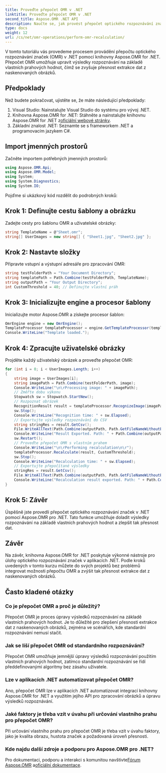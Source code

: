 ```yaml
---
title: Proveďte přepočet OMR v .NET
linktitle: Proveďte přepočet OMR v .NET
second_title: Aspose.OMR .NET API
description: Naučte se, jak provést přepočet optického rozpoznávání značek v .NET pomocí Aspose.OMR for .NET. Zvyšte přesnost dat z naskenovaných obrázků!
type: docs
weight: 12
url: /cs/net/omr-operations/perform-omr-recalculation/
---
```

V tomto tutoriálu vás provedeme procesem provádění přepočtu optického rozpoznávání značek (OMR) v .NET pomocí knihovny Aspose.OMR for .NET. Přepočet OMR umožňuje upravit výsledky rozpoznávání na základě vlastních prahových hodnot, čímž se zvyšuje přesnost extrakce dat z naskenovaných obrázků.
## Předpoklady
Než budete pokračovat, ujistěte se, že máte následující předpoklady:
1. Visual Studio: Nainstalujte Visual Studio do systému pro vývoj .NET.
2.  Knihovna Aspose.OMR for .NET: Stáhněte a nainstalujte knihovnu Aspose.OMR for .NET z[oficiální webové stránky](https://releases.aspose.com/omr/net/).
3. Základní znalost .NET: Seznamte se s frameworkem .NET a programovacím jazykem C#.
## Import jmenných prostorů
Začněte importem potřebných jmenných prostorů:
```csharp
using Aspose.OMR.Api;
using Aspose.OMR.Model;
using System;
using System.Diagnostics;
using System.IO;
```
Pojďme si ukázkový kód rozdělit do podrobných kroků:
## Krok 1: Definujte cestu šablony a obrázku
Zadejte cesty pro šablonu OMR a uživatelské obrázky:
```csharp
string TemplateName = @"Sheet.omr";
string[] UserImages = new string[] { "Sheet1.jpg", "Sheet2.jpg" };
```
## Krok 2: Nastavte složky
Připravte vstupní a výstupní adresáře pro zpracování OMR:
```csharp
string testFolderPath = "Your Document Directory";
string templatePath = Path.Combine(testFolderPath, TemplateName);
string outputPath = "Your Output Directory";
int CustomThreshold = 40; // Definujte vlastní práh
```
## Krok 3: Inicializujte engine a procesor šablony
Inicializujte motor Aspose.OMR a získejte procesor šablon:
```csharp
OmrEngine engine = new OmrEngine();
TemplateProcessor templateProcessor = engine.GetTemplateProcessor(templatePath);
Console.WriteLine("Template loaded.");
```
## Krok 4: Zpracujte uživatelské obrázky
Projděte každý uživatelský obrázek a proveďte přepočet OMR:
```csharp
for (int i = 0; i < UserImages.Length; i++)
{
    string image = UserImages[i];
    string imagePath = Path.Combine(testFolderPath, image);
    Console.WriteLine("\n\rProcessing image: " + imagePath);
    // Změřte dobu výkonu
    Stopwatch sw = Stopwatch.StartNew();
    // Rozpoznat obrázek
    RecognitionResult result = templateProcessor.RecognizeImage(imagePath);
    sw.Stop();
    Console.WriteLine("Recognition time: " + sw.Elapsed);
    // Exportujte výsledky rozpoznávání do CSV
    string stringRes = result.GetCsv();
    File.WriteAllText(Path.Combine(outputPath, Path.GetFileNameWithoutExtension(image) + ".csv"), stringRes);
    Console.WriteLine("Result Exported. Path: " + Path.Combine(outputPath, Path.GetFileNameWithoutExtension(image) + ".csv"));
    sw.Restart();
    // Proveďte přepočet OMR s vlastním prahem
    Console.WriteLine("\n\rPerforming recalculation\n\r");
    templateProcessor.Recalculate(result, CustomThreshold);
    sw.Stop();
    Console.WriteLine("Recalculation time: " + sw.Elapsed);
    // Exportujte přepočítané výsledky
    stringRes = result.GetCsv();
    File.WriteAllText(Path.Combine(outputPath, Path.GetFileNameWithoutExtension(image) + "_Recalculated.csv"), stringRes);
    Console.WriteLine("Recalculation result exported. Path: " + Path.Combine(outputPath, Path.GetFileNameWithoutExtension(image) + "_Recalculated.csv"));
}
```
## Krok 5: Závěr
Úspěšně jste provedli přepočet optického rozpoznávání značek v .NET pomocí Aspose.OMR pro .NET. Tato funkce umožňuje doladit výsledky rozpoznávání na základě vlastních prahových hodnot a zlepšit tak přesnost dat.
## Závěr
Na závěr, knihovna Aspose.OMR for .NET poskytuje výkonné nástroje pro úlohy optického rozpoznávání značek v aplikacích .NET. Podle kroků uvedených v tomto kurzu můžete do svých projektů bez problémů integrovat možnosti přepočtu OMR a zvýšit tak přesnost extrakce dat z naskenovaných obrázků.
## Často kladené otázky
### Co je přepočet OMR a proč je důležitý?
Přepočet OMR je proces úpravy výsledků rozpoznávání na základě vlastních prahových hodnot. Je to důležité pro zlepšení přesnosti extrakce dat z naskenovaných obrázků, zejména ve scénářích, kde standardní rozpoznávání nemusí stačit.
### Jak se liší přepočet OMR od standardního rozpoznávání?
Přepočet OMR umožňuje jemnější úpravy výsledků rozpoznávání použitím vlastních prahových hodnot, zatímco standardní rozpoznávání se řídí předdefinovanými algoritmy bez zásahu uživatele.
### Lze v aplikacích .NET automatizovat přepočet OMR?
Ano, přepočet OMR lze v aplikacích .NET automatizovat integrací knihovny Aspose.OMR for .NET a využitím jejího API pro zpracování obrázků a úpravu výsledků rozpoznávání.
### Jaké faktory je třeba vzít v úvahu při určování vlastního prahu pro přepočet OMR?
Při určování vlastního prahu pro přepočet OMR je třeba vzít v úvahu faktory, jako je kvalita obrazu, hustota značek a požadovaná úroveň přesnosti.
### Kde najdu další zdroje a podporu pro Aspose.OMR pro .NET?
 Pro dokumentaci, podporu a interakci s komunitou navštivte[Fórum Aspose.OMR](https://forum.aspose.com/c/omr/38) a[oficiální dokumentace](https://reference.aspose.com/omr/net/).